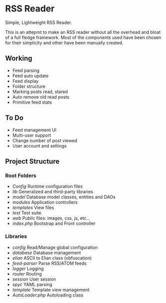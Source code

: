 # RSS Reader

Simple, Lightweight RSS Reader.

This is an attepmt to make an RSS reader without all the overhead and bloat of a full fledge framework.
Most of the components used have been chosen for their simplicity and other have been manually created.

## Working

- Feed parsing
- Feed auto update
- Feed display
- Folder structure
- Marking posts read, stared
- Auto remove old read posts
- Primitive feed stats

## To Do

- Feed management UI
- Multi-user support
- Change number of post viewed
- User account and settings

## Project Structure

### Root Folders

- *Config*      Runtime configuration files
- *lib*         Generalized and third-party libraries
- *model*       Database model classes, entities and DAOs
- *modules*     Application controllers
- *templates*   View files
- *test*        Test suite
- *web*         Pubilc files: images, css, js, etc...
- *index.php*   Bootstrap and Front controller

### Libraries
- *config*          Read/Manage global configuration
- *database*        Database management
- *elian*           ASCII to Elian class (obfuscation)
- *feed-parser*     Parse RSS/ATOM feeds
- *logger*          Logging
- *router*          Routing
- *session*         User session
- *spyc*            YAML parsing
- *template*        Template view management
- *AutoLoader.php*  Autoloading class
